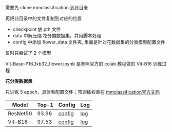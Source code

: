 需要先 clone mmclassification 到此目录

再把此目录中的文件复制到对应的位置

- checkpoint 放 pth 文件
- data 中解压缩 花分类数据集，并用脚本处理
- config 中添加 flower_data 文件夹, 里面是针对花数据集的分类模型配置文件

暂时只尝试了 2 个模型

Vit-Base-P16_1xb32_flower.ipynb 是参照官方的 colab 教程做的 Vit-B16 训练过程

**花分类数据集**

只训练 5 epoch，具体看配置文件；预训练权重在 [mmclassification官方文档](https://mmclassification.readthedocs.io/zh_CN/latest/model_zoo.html)

| Model    | Top-1 | Config                                                       | Log                                                          |
| -------- | ----- | ------------------------------------------------------------ | ------------------------------------------------------------ |
| ResNet50 | 93.96 | [config](./configs/flower_data/resnet50_1xb32_flower.py)     | [log](work_dirs/resnet50_1xb32_flower/20220507_103719.log)   |
| Vit-B16  | 97.53 | [config](./configs/flower_data/vit-base-p16_1xb32_flower.py) | [log](work_dirs/vit-base-p16_1xb32_flower/20220507_032132.log) |

